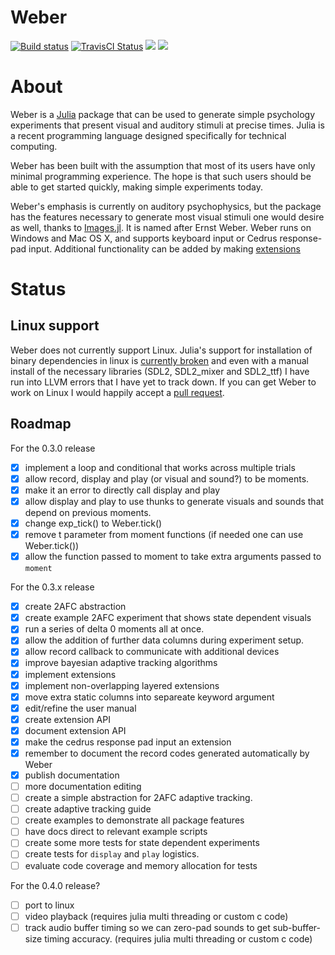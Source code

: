 # Weber

[![Build status](https://ci.appveyor.com/api/projects/status/uvxq5mqlq0p2ap02/branch/master?svg=true)](https://ci.appveyor.com/project/haberdashPI/weber-jl/branch/master)
[![TravisCI Status](https://travis-ci.org/haberdashPI/Weber.jl.svg?branch=master)](https://travis-ci.org/haberdashPI/Weber.jl)
[![](https://img.shields.io/badge/docs-stable-blue.svg)](https://haberdashPI.github.io/Weber.jl/stable)
[![](https://img.shields.io/badge/docs-latest-blue.svg)](https://haberdashPI.github.io/Weber.jl/latest)

<!-- [![Coverage Status](https://coveralls.io/repos/haberdashPI/Weber.jl/badge.svg?branch=master&service=github)](https://coveralls.io/github/haberdashPI/Weber.jl?branch=master) -->

<!-- [![codecov.io](http://codecov.io/github/haberdashPI/Weber.jl/coverage.svg?branch=master)](http://codecov.io/github/haberdashPI/Weber.jl?branch=master) -->

# About

Weber is a [Julia](http://julialang.org/) package that can be used to generate
simple psychology experiments that present visual and auditory stimuli at
precise times. Julia is a recent programming language designed specifically for
technical computing.

Weber has been built with the assumption that most of its users have only
minimal programming experience. The hope is that such users should be able to
get started quickly, making simple experiments today.

Weber's emphasis is currently on auditory psychophysics, but the package has the
features necessary to generate most visual stimuli one would desire as well,
thanks to [Images.jl](https://github.com/JuliaImages/Images.jl). It is named
after Ernst Weber. Weber runs on Windows and Mac OS X, and supports keyboard
input or Cedrus response-pad input. Additional functionality can be added by
making [extensions](https://haberdashpi.github.io/Weber.jl/stable/extend/)

# Status

## Linux support

Weber does not currently support Linux. Julia's support for installation of
binary dependencies in linux is
[currently broken](https://github.com/JuliaLang/BinDeps.jl/issues/199) and even
with a manual install of the necessary libraries (SDL2, SDL2_mixer and SDL2_ttf)
I have run into LLVM errors that I have yet to track down. If you can get Weber
to work on Linux I would happily accept a
[pull request](http://docs.julialang.org/en/release-0.5/manual/packages/#making-changes-to-an-existing-package).

## Roadmap

For the 0.3.0 release
- [x] implement a loop and conditional that works across multiple trials
- [x] allow record, display and play (or visual and sound?) to be moments.
- [x] make it an error to directly call display and play
- [x] allow display and play to use thunks to generate visuals
      and sounds that depend on previous moments.
- [x] change exp_tick() to Weber.tick()
- [x] remove t parameter from moment functions (if needed one can use Weber.tick())
- [x] allow the function passed to moment to take extra arguments passed to `moment`

For the 0.3.x release
- [x] create 2AFC abstraction
- [x] create example 2AFC experiment that shows state dependent visuals
- [x] run a series of delta 0 moments all at once.
- [x] allow the addition of further data columns during experiment setup.
- [x] allow record callback to communicate with additional devices
- [x] improve bayesian adaptive tracking algorithms
- [x] implement extensions
- [x] implement non-overlapping layered extensions
- [x] move extra static columns into separeate keyword argument
- [x] edit/refine the user manual
- [x] create extension API
- [x] document extension API
- [x] make the cedrus response pad input an extension
- [x] remember to document the record codes generated automatically by Weber
- [x] publish documentation
- [ ] more documentation editing
- [ ] create a simple abstraction for 2AFC adaptive tracking.
- [ ] create adaptive tracking guide
- [ ] create examples to demonstrate all package features
- [ ] have docs direct to relevant example scripts
- [ ] create some more tests for state dependent experiments
- [ ] create tests for `display` and `play` logistics.
- [ ] evaluate code coverage and memory allocation for tests

For the 0.4.0 release?
- [ ] port to linux
- [ ] video playback (requires julia multi threading or custom c code)
- [ ] track audio buffer timing so we can zero-pad sounds to get sub-buffer-size timing
      accuracy. (requires julia multi threading or custom c code)
